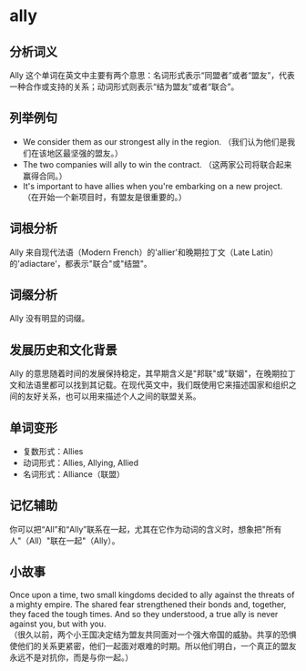 # ally

## 分析词义

  

Ally 这个单词在英文中主要有两个意思：名词形式表示“同盟者”或者“盟友”，代表一种合作或支持的关系；动词形式则表示“结为盟友”或者“联合”。

  

## 列举例句

  

*   We consider them as our strongest ally in the region. （我们认为他们是我们在该地区最坚强的盟友。）
*   The two companies will ally to win the contract. （这两家公司将联合起来赢得合同。）
*   It's important to have allies when you're embarking on a new project. （在开始一个新项目时，有盟友是很重要的。）

  

## 词根分析

  

Ally 来自现代法语（Modern French）的'allier'和晚期拉丁文（Late Latin）的'adiactare'，都表示"联合"或"结盟"。

  

## 词缀分析

  

Ally 没有明显的词缀。

  

## 发展历史和文化背景

  

Ally 的意思随着时间的发展保持稳定，其早期含义是"邦联"或"联姻"，在晚期拉丁文和法语里都可以找到其记载。在现代英文中，我们既使用它来描述国家和组织之间的友好关系，也可以用来描述个人之间的联盟关系。

  

## 单词变形

  

*   复数形式：Allies
*   动词形式：Allies, Allying, Allied
*   名词形式：Alliance（联盟）

  

## 记忆辅助

  

你可以把“All”和“Ally”联系在一起，尤其在它作为动词的含义时，想象把"所有人"（All）"联在一起"（Ally）。

  

## 小故事

  

Once upon a time, two small kingdoms decided to ally against the threats of a mighty empire. The shared fear strengthened their bonds and, together, they faced the tough times. And so they understood, a true ally is never against you, but with you.  
（很久以前，两个小王国决定结为盟友共同面对一个强大帝国的威胁。共享的恐惧使他们的关系更紧密，他们一起面对艰难的时期。所以他们明白，一个真正的盟友永远不是对抗你，而是与你一起。）
